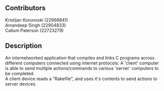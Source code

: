 ## Contributors

Kristijan Korunoski (22966841)<br/>
Amandeep Singh (22904833)<br/>
Callum Paterson (22723279)

## Description

An internetworked application that compiles and links C programs across different computers connected using internet protocols. A 'client' computer is able to send multiple actions/commands to various 'server' computers to be completed. <br/>
A client device reads a "Rakefile", and uses it's contents to send actions to server devices.
